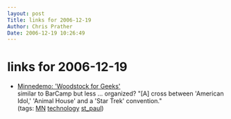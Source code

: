 ```yaml
---
layout: post
Title: links for 2006-12-19  
Author: Chris Prather
Date: 2006-12-19 10:26:49
---
```


# links for 2006-12-19
<ul class="delicious">
	<li>
		<div class="delicious-link"><a href="http://www.topix.net/content/kri/1545080806029793104937144015512325216675">Minnedemo: 'Woodstock for Geeks'</a></div>
		<div class="delicious-extended">similar to BarCamp but less ... organized? "[A] cross between 'American Idol,' 'Animal House' and a 'Star Trek' convention."</div>
		<div class="delicious-tags">(tags: <a href="http://del.icio.us/perigrin/MN">MN</a> <a href="http://del.icio.us/perigrin/technology">technology</a> <a href="http://del.icio.us/perigrin/st_paul">st_paul</a>)</div>
	</li>
</ul>


